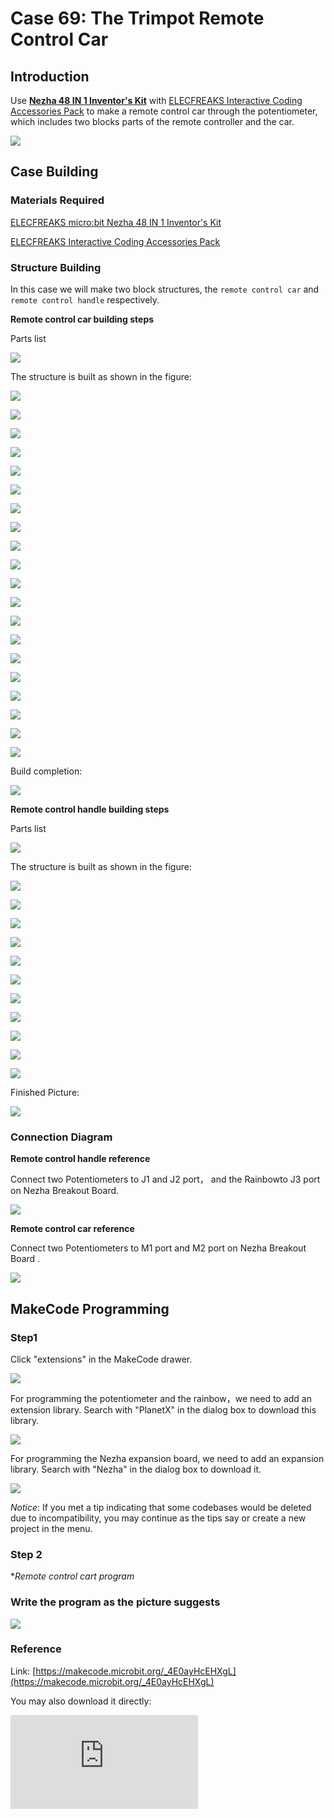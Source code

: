 # Case 69: The Trimpot Remote Control Car
## Introduction

Use **[Nezha 48 IN 1 Inventor's Kit](https://shop.elecfreaks.com/products/elecfreaks-micro-bit-nezha-48-in-1-inventors-kit-without-micro-bit-board?_pos=2&_sid=ed1b6fbd2&_ss=r)** with [ELECFREAKS Interactive Coding Accessories Pack](https://shop.elecfreaks.com/products/elecfreaks-interactive-coding-accessories-pack?_pos=1&_sid=1c056c00d&_ss=r)
to make a remote control car through the potentiometer, which includes two blocks parts of the remote controller and the car.

![](./images/neza-inventor-s-kit-case-69-01.png)

## Case Building

### Materials Required

[ELECFREAKS micro:bit Nezha 48 IN 1 Inventor's Kit ](https://shop.elecfreaks.com/products/elecfreaks-micro-bit-nezha-48-in-1-inventors-kit-without-micro-bit-board?_pos=1&_sid=7e719ce53&_ss=r)

[ELECFREAKS Interactive Coding Accessories Pack](https://shop.elecfreaks.com/products/elecfreaks-interactive-coding-accessories-pack?_pos=1&_sid=1c056c00d&_ss=r)


### Structure Building

In this case we will make two block structures, the `remote control car` and `remote control handle` respectively.

**Remote control car building steps**

Parts list

![](./images/neza-inventor-s-kit-case-69-02.png)

The structure is built as shown in the figure:

![](./images/neza-inventor-s-kit-step-69-01.png)

![](./images/neza-inventor-s-kit-step-69-02.png)

![](./images/neza-inventor-s-kit-step-69-03.png)

![](./images/neza-inventor-s-kit-step-69-04.png)

![](./images/neza-inventor-s-kit-step-69-05.png)

![](./images/neza-inventor-s-kit-step-69-06.png)

![](./images/neza-inventor-s-kit-step-69-07.png)

![](./images/neza-inventor-s-kit-step-69-08.png)

![](./images/neza-inventor-s-kit-step-69-09.png)

![](./images/neza-inventor-s-kit-step-69-10.png)

![](./images/neza-inventor-s-kit-step-69-11.png)

![](./images/neza-inventor-s-kit-step-69-12.png)

![](./images/neza-inventor-s-kit-step-69-13.png)

![](./images/neza-inventor-s-kit-step-69-14.png)

![](./images/neza-inventor-s-kit-step-69-15.png)

![](./images/neza-inventor-s-kit-step-69-16.png)

![](./images/neza-inventor-s-kit-step-69-17.png)

![](./images/neza-inventor-s-kit-step-69-18.png)

![](./images/neza-inventor-s-kit-step-69-19.png)

![](./images/neza-inventor-s-kit-step-69-20.png)



Build completion:

![](./images/neza-inventor-s-kit-step-69-21.png)

**Remote control handle building steps**

Parts list

![](./images/neza-inventor-s-kit-case-69-03.png)


The structure is built as shown in the figure:

![](./images/neza-inventor-s-kit-step-69-22.png)

![](./images/neza-inventor-s-kit-step-69-23.png)

![](./images/neza-inventor-s-kit-step-69-24.png)

![](./images/neza-inventor-s-kit-step-69-25.png)

![](./images/neza-inventor-s-kit-step-69-26.png)

![](./images/neza-inventor-s-kit-step-69-27.png)

![](./images/neza-inventor-s-kit-step-69-28.png)

![](./images/neza-inventor-s-kit-step-69-29.png)

![](./images/neza-inventor-s-kit-step-69-30.png)

![](./images/neza-inventor-s-kit-step-69-31.png)

![](./images/neza-inventor-s-kit-step-69-32.png)




Finished Picture:

![](./images/neza-inventor-s-kit-step-69-33.png)



### Connection Diagram

**Remote control handle reference**

Connect two Potentiometers to J1 and J2 port， and the Rainbowto  J3 port on Nezha Breakout Board.

![](./images/neza-inventor-s-kit-case-69-04.png)

**Remote control car reference**

Connect two Potentiometers to M1 port and M2 port on Nezha Breakout Board .

![](./images/neza-inventor-s-kit-case-69-05.png)

## MakeCode Programming

### Step1

Click "extensions" in the MakeCode drawer.

![](./images/neza-inventor-s-kit-case-37-04.png)

For programming the potentiometer and the rainbow，we need to add an extension library. Search with "PlanetX" in the dialog box to download this library.

![](./images/neza-inventor-s-kit-case-37-05.png)

For programming the Nezha expansion board, we need to add an expansion library. Search with "Nezha" in the dialog box to download it.

![](./images/neza-inventor-s-kit-case-37-06.png)

*Notice*: If you met a tip indicating that some codebases would be deleted due to incompatibility, you may continue as the tips say or create a new project in the menu.

### Step 2

**Remote control cart program*

### Write the program as the picture suggests

![](./images/neza-inventor-s-kit-case-69-06.png)

### Reference

Link: [https://makecode.microbit.org/_4E0ayHcEHXgL](https://makecode.microbit.org/_4E0ayHcEHXgL)

You may also download it directly:

<div
    style={{
        position: 'relative',
        paddingBottom: '60%',
        overflow: 'hidden',
    }}
>
    <iframe
        src="https://makecode.microbit.org/_4E0ayHcEHXgL"
        frameborder="0"
        sandbox="allow-popups allow-forms allow-scripts allow-same-origin"
        style={{
            position: 'absolute',
            width: '100%',
            height: '100%',
        }}
    />
</div>

Remote control handle program

### Write the program as the picture suggests

![](./images/neza-inventor-s-kit-case-69-07.png)

### Reference
link: [https://makecode.microbit.org/_51MbzXhRTDvq](https://makecode.microbit.org/_51MbzXhRTDvq)

You may also download it directly:

<div
    style={{
        position: 'relative',
        paddingBottom: '60%',
        overflow: 'hidden',
    }}
>
    <iframe
        src="https://makecode.microbit.org/_51MbzXhRTDvq"
        frameborder="0"
        sandbox="allow-popups allow-forms allow-scripts allow-same-origin"
        style={{
            position: 'absolute',
            width: '100%',
            height: '100%',
        }}
    />
</div>

### Result
The two potentiometers can respectively remote control the left and right wheels of the cart, through the rainbow light ring on the handle shows the speed difference between the two wheels of the cart, when the speed of the right wheel of the cart is higher, the left side of the rainbow light ring on the handle lights up, then the cart turns left; when the speed of the left wheel of the cart is higher, the right side of the rainbow light ring on the handle lights up, then the cart turns right; when the speed of the wheels on both sides of the cart does not differ much, the three lights in the middle of the rainbow ring light up, and then the car moves forward.

![](./images/neza-inventor-s-kit-case-69.gif)
